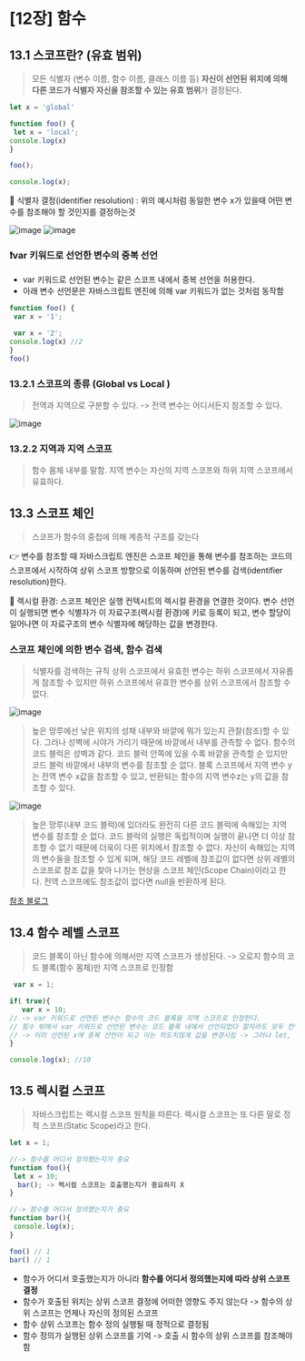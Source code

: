 # [12장] 함수

## 13.1 스코프란? (유효 범위)
> 모든 식별자 (변수 이름, 함수 이름, 클래스 이름 등) **자신이 선언된 위치에 의해 다른 코드가 식별자 자신을 참조할 수 있는 유효 범위**가 결정된다. 

```javascript
let x = 'global'

function foo() {
 let x = 'local';
console.log(x)
}

foo();

console.log(x);
```
📄 식별자 결정(identifier resolution) : 위의 예시처럼 동일한 변수 x가 있을때 어떤 변수를 참조해야 할 것인지를 결정하는것 

![image](https://github.com/hyeonseok98/js-deep-dive-study/assets/71476841/ca57315e-c163-4e8e-9d31-737ab72d967a)
![image](https://github.com/hyeonseok98/js-deep-dive-study/assets/71476841/ca7151dc-ff70-4578-a7df-5d703e54ca36)

### ❗var 키워드로 선언한 변수의 중복 선언 
- var 키워드로 선언된 변수는 같은 스코프 내에서 중복 선언을 허용한다.
- 아래 변수 선언문은 자바스크립트 엔진에 의해 var 키워드가 없는 것처럼 동작함 
```javascript
function foo() {
 var x = '1';

 var x = '2';
console.log(x) //2 
}
foo()
```

### 13.2.1 스코프의 종류 (Global vs Local )
> 전역과 지역으로 구분할 수 있다. -> 전역 변수는 어디서든지 참조할 수 있다. 

![image](https://github.com/hyeonseok98/js-deep-dive-study/assets/71476841/b7e8efb8-0dac-42e7-aef1-1bc3cb21e7e2)

### 13.2.2 지역과 지역 스코프
> 함수 몸체 내부를 말함. 지역 변수는 자신의 지역 스코프와 하위 지역 스코프에서 유효하다. 

## 13.3 스코프 체인
> 스코프가 함수의 중첩에 의해 계층적 구조를 갖는다<br>

👉 변수를 참조할 때 자바스크립트 엔진은 스코프 체인을 통해 변수를 참조하는 코드의 스코프에서 시작하여 
    상위 스코프 방향으로 이동하며 선언된 변수를 검색(identifier resolution)한다.

  📄 렉시컬 환경: 스코프 체인은 실행 컨텍시트의 렉시컬 환경을 연결한 것이다. 변수 선언이 실행되면 변수 식별자가 
      이 자료구조(렉시컬 환경)에 키로 등록이 되고, 변수 할당이 일어나면 이 자료구조의 변수 식별자에 해당하는 값을 변경한다. <br>
      
### 스코프 체인에 의한 변수 검색, 함수 검색 
> 식별자를 검색하는 규칙 
> 상위 스코프에서 유효한 변수는 하위 스코프에서 자유롭게 참조할 수 있지만 하위 스코프에서 유효한 변수를 상위 스코프에서 참조할 수 없다.

![image](https://github.com/hyeonseok98/js-deep-dive-study/assets/71476841/aad58e3e-adad-4aa2-8494-5826e8dedb4a)

> 높은 망루에선 낮은 위치의 성채 내부와 바깥에 뭐가 있는지 관찰(참조)할 수 있다. 그러나 성벽에 시야가 가리기 때문에 바깥에서 내부를 관측할 수 없다. 함수의 코드 블럭은 성벽과 같다. 
    코드 블럭 안쪽에 있을 수록 바깥을 관측할 순 있지만 코드 블럭 바깥에서 내부의 변수를 참조할 순 없다.
    블록 스코프에서 지역 변수 y는 전역 변수 x값을 참조할 수 있고, 반환되는 함수의 지역 변수z는 y의 값을 참조할 수 있다.

  ![image](https://github.com/hyeonseok98/js-deep-dive-study/assets/71476841/70a8fd84-3154-4f67-8fc9-43fd96925005)

  > 높은 망루(내부 코드 블럭)에 있더라도 완전히 다른 코드 블럭에 속해있는 지역 변수를 참조할 순 없다. 코드 블럭의 실행은 독립적이며 실행이 끝나면 더 이상 참조할 수 없기 때문에 더욱이 다른 위치에서 참조할 수 없다.
    자신이 속해있는 지역의 변수들을 참조할 수 있게 되며, 해당 코드 레벨에 참조값이 없다면 상위 레벨의 스코프로 참조 값을 찾아 나가는 현상을 스코프 체인(Scope Chain)이라고 한다. 전역 스코프에도 참조값이 없다면 null을 반환하게 된다.

[참조 블로그](https://velog.io/@oneook/%EC%8A%A4%EC%BD%94%ED%94%84%EC%99%80-%EC%8A%A4%EC%BD%94%ED%94%84-%EC%B2%B4%EC%9D%B8-JavaScript-Basics)


## 13.4 함수 레벨 스코프
> 코드 블록이 아닌 함수에 의해서만 지역 스코프가 생성된다. -> 오로지 함수의 코드 블록(함수 몸체)만 지역 스코프로 인정함

```javascript
 var x = 1;

if( true){
   var x = 10;
// -> var 키워드로 선언된 변수는 함수의 코드 블록을 지역 스코프로 인정한다.
// 힘수 밖에서 var 키워드로 선언된 변수는 코드 블록 내에서 선언되었다 할지라도 모두 전역 변수임
// -> 이미 선언된 x에 중복 선언이 되고 이는 의도치않게 값을 변경시킴 -> 그러나 let, const 블랙 레벨 스코프를 지원함
}

console.log(x); //10
```
## 13.5 렉시컬 스코프 
> 자바스크립트는 렉시컬 스코프 원칙을 따른다. 렉시컬 스코프는 또 다른 말로 정적 스코프(Static Scope)라고 한다. <br>

```javascript
let x = 1;

//-> 함수를 어디서 정의했는지가 중요
function foo(){
 let x = 10;
  bar(); -> 렉시컬 스코프는 호출했는지가 중요하지 X
}

//-> 함수를 어디서 정의했는지가 중요
function bar(){
 console.log(x);
}

foo() // 1 
bar() // 1
```

- 함수가 어디서 호출했는지가 아니라 **함수를 어디서 정의했는지에 따라 상위 스코프 결정**
- 함수가 호출된 위치는 상위 스코프 결정에 어떠한 영향도 주지 않는다 -> 함수의 상위 스코프는 언제나 자신의 정의된 스코프
- 함수 상위 스코프는 함수 정의 실행될 때 정적으로 결정됨
- 함수 정의가 실행된 상위 스코프를 기억 -> 호출 시 함수의 상위 스코프를 참조해야함

